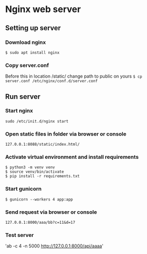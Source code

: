 # Nginx web server

## Setting up server
### Download nginx

`$ sudo apt install nginx`

### Copy server.conf
Before this in location /static/ change path to public on yours
`
$ cp server.conf /etc/nginx/conf.d/server.conf
`

## Run server

### Start nginx
`sudo /etc/init.d/nginx start`

### Open static files in folder via browser or console
`127.0.0.1:8088/static/index.html/`

### Activate virtual environment and install requirements
```
$ python3 -m venv venv
$ source venv/bin/activate
$ pip install -r requirements.txt
```

### Start gunicorn
`$ gunicorn --workers 4 app:app`

### Send request via browser or console
`127.0.0.1:8000/aaa/bb?c=11&d=17`

### Test server
'ab -c 4 -n 5000 http://127.0.0.1:8000/api/aaaa'